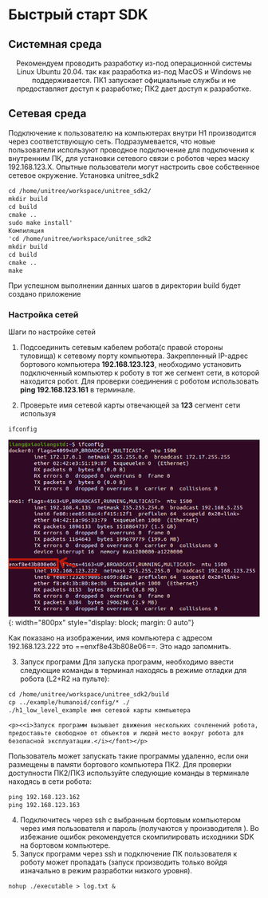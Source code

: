 # Быстрый старт SDK

## Системная среда

<p style="text-align: center;">Рекомендуем проводить разработку из-под операционной системы Linux Ubuntu 20.04. так как разработка из-под MacOS и Windows не 
поддерживается. ПК1 запускает официальные службы и не предоставляет доступ к разработке; ПК2 дает доступ к разработке.</p>

## Сетевая среда

Подключение к пользователю на компьютерах внутри H1 производится через соответствующую сеть. Подразумевается, что новые пользователи используют проводное подключение для подключения к внутренним ПК, для установки сетевого связи с роботов через маску 192.168.123.X. Опытные пользователи могут настроить свое собственное сетевое окружение.
 Установка unitree_sdk2
```
cd /home/unitree/workspace/unitree_sdk2/
mkdir build
cd build
cmake ..
sudo make install'
Компиляция
'cd /home/unitree/workspace/unitree_sdk2
mkdir build
cd build
cmake ..
make
```
При успешном выполнении данных шагов в директории build будет создано приложение

### Настройка сетей

Шаги по настройке сетей 
1. Подсоединить сетевым кабелем робота(с правой стороны туловища) к сетевому порту компьютера. Закрепленный IP-адрес бортового компьютера **192.168.123.123**, необходимо установить подключенный компьютер к роботу в тот же сегмент сети, в которой находится робот.
Для проверки соединения с роботом использовать **ping 192.168.123.161** в терминале.

2. Проверьте имя сетевой карты отвечающей за **123** сегмент сети используя
```
ifconfig
```

![NetAdd](/assets/images/sdk5.png){: width="800px" style="display: block; margin: 0 auto"}

 Как показано на изображении, имя компьютера с адресом 192.168.123.222 это ==enxf8e43b808e06==. Это надо запомнить.

3. Запуск программ
Для запуска программ, необходимо ввести следующие команды в терминал находясь в режиме отладки для робота (L2+R2 на пульте):

```
cd /home/unitree/workspace/unitree_sdk2/build
cp ../example/humanoid/config/* ./
./h1_low_level_example имя сетевой карты компьютера
```

```warning
<p><<i>Запуск программ вызывает движения нескольких сочленений робота, предоставьте свободное от объектов и людей место вокруг робота для безопасной эксплуатации.</i></font></p>
```

<p>Пользователь может запускать такие программы удаленно, если они размещены в памяти бортового компьютера ПК2.
Для проверки доступности ПК2/ПК3 используйте следующие команды в терминале находясь в сети робота:</p>

```
ping 192.168.123.162
ping 192.168.123.163
```

4. Подключитесь через ssh с выбранным бортовым компьютером через имя пользователя и пароль (получаются у производителя ). Во избежание ошибок рекомендуется скомпилировать исходники SDK на бортовом компьютере.
5. Запуск программ через ssh и подключение ПК пользователя к роботу может пропадать (запуск производить только войдя изначально в режим разработки низкого уровня).  

```
nohup ./executable > log.txt &
```
